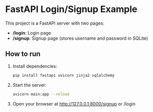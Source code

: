 # FastAPI Login/Signup Example

This project is a FastAPI server with two pages:
- **/login**: Login page
- **/signup**: Signup page (stores username and password in SQLite)

## How to run

1. Install dependencies:
   ```sh
   pip install fastapi uvicorn jinja2 sqlalchemy
   ```
2. Start the server:
   ```sh
   uvicorn main:app --reload
   ```
3. Open your browser at http://127.0.0.1:8000/signup or /login
